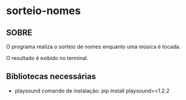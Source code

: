 # sorteio-nomes
## SOBRE

O programa realiza o sorteio de nomes enquanto uma música é tocada.

O resultado é exibido no terminal.


## Bibliotecas necessárias

- playsound comando de instalação: pip install playsound==1.2.2


